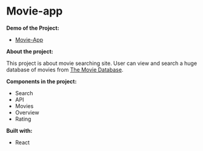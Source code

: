 # Movie-app

**Demo of the Project:**
* [Movie-App](https://yabandzhiev-movie-app.netlify.app/)

**About the project:**

This project is about movie searching site. User can view and search a huge database of movies from [The Movie Database](www.themoviedb.org).

**Components in the project:**
* Search
* API
* Movies
* Overview
* Rating

**Built with:**
* React
